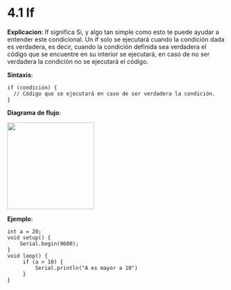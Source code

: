 # **4.1 If**

**Explicacion**: If significa Si, y algo tan simple como esto te puede ayudar a entender este condicional. Un if solo se ejecutará cuando la condición dada es verdadera, es decir, cuando la condición definida sea verdadera el código que se encuentre en su interior se ejecutará, en caso de no ser verdadera la condición no se ejecutará el código.

**Sintaxis**: 
```arduino
if (condición) {
  // Código que se ejecutará en caso de ser verdadera la condición.
}
```

**Diagrama de flujo**:

<img src="https://i.imgur.com/eB4pO6n.jpeg" width="200">

**Ejemplo**: 
```arduino
int a = 20;
void setup() { 
    Serial.begin(9600);
}
void loop() {
     if (a > 10) {
         Serial.println("A es mayor a 10")
     }
}
```